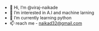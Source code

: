 - 👋 Hi, I’m @viraj-naikade
- 👀 I’m interested in A.I and machine larning
- 🌱 I’m currently learning python 
- 📫 reach me - naikad32@gmail.com


<!---
viraj-naikade/viraj-naikade is a ✨ special ✨ repository because its `README.md` (this file) appears on your GitHub profile.
You can click the Preview link to take a look at your changes.
--->
